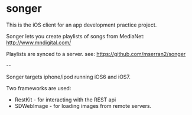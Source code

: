 songer
======
This is the iOS client for an app development practice project.


Songer lets you create playlists of songs from MediaNet: http://www.mndigital.com/

Playlists are synced to a server. see: https://github.com/mserran2/songer

--

Songer targets iphone/ipod running iOS6 and iOS7.

Two frameworks are used:
 - RestKit  -  for interacting with the REST api
 - SDWebImage  -  for loading images from remote servers.	
